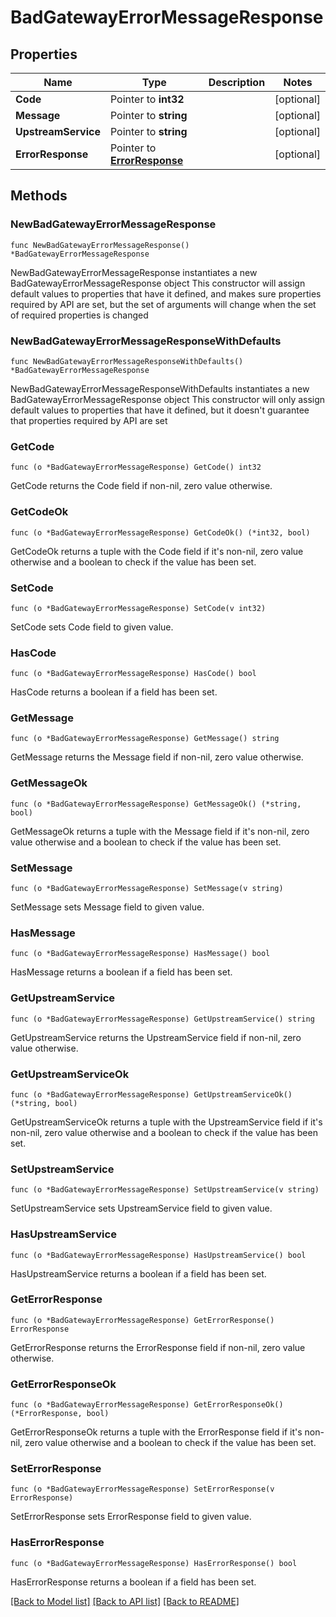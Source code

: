 # BadGatewayErrorMessageResponse

## Properties

Name | Type | Description | Notes
------------ | ------------- | ------------- | -------------
**Code** | Pointer to **int32** |  | [optional] 
**Message** | Pointer to **string** |  | [optional] 
**UpstreamService** | Pointer to **string** |  | [optional] 
**ErrorResponse** | Pointer to [**ErrorResponse**](ErrorResponse.md) |  | [optional] 

## Methods

### NewBadGatewayErrorMessageResponse

`func NewBadGatewayErrorMessageResponse() *BadGatewayErrorMessageResponse`

NewBadGatewayErrorMessageResponse instantiates a new BadGatewayErrorMessageResponse object
This constructor will assign default values to properties that have it defined,
and makes sure properties required by API are set, but the set of arguments
will change when the set of required properties is changed

### NewBadGatewayErrorMessageResponseWithDefaults

`func NewBadGatewayErrorMessageResponseWithDefaults() *BadGatewayErrorMessageResponse`

NewBadGatewayErrorMessageResponseWithDefaults instantiates a new BadGatewayErrorMessageResponse object
This constructor will only assign default values to properties that have it defined,
but it doesn't guarantee that properties required by API are set

### GetCode

`func (o *BadGatewayErrorMessageResponse) GetCode() int32`

GetCode returns the Code field if non-nil, zero value otherwise.

### GetCodeOk

`func (o *BadGatewayErrorMessageResponse) GetCodeOk() (*int32, bool)`

GetCodeOk returns a tuple with the Code field if it's non-nil, zero value otherwise
and a boolean to check if the value has been set.

### SetCode

`func (o *BadGatewayErrorMessageResponse) SetCode(v int32)`

SetCode sets Code field to given value.

### HasCode

`func (o *BadGatewayErrorMessageResponse) HasCode() bool`

HasCode returns a boolean if a field has been set.

### GetMessage

`func (o *BadGatewayErrorMessageResponse) GetMessage() string`

GetMessage returns the Message field if non-nil, zero value otherwise.

### GetMessageOk

`func (o *BadGatewayErrorMessageResponse) GetMessageOk() (*string, bool)`

GetMessageOk returns a tuple with the Message field if it's non-nil, zero value otherwise
and a boolean to check if the value has been set.

### SetMessage

`func (o *BadGatewayErrorMessageResponse) SetMessage(v string)`

SetMessage sets Message field to given value.

### HasMessage

`func (o *BadGatewayErrorMessageResponse) HasMessage() bool`

HasMessage returns a boolean if a field has been set.

### GetUpstreamService

`func (o *BadGatewayErrorMessageResponse) GetUpstreamService() string`

GetUpstreamService returns the UpstreamService field if non-nil, zero value otherwise.

### GetUpstreamServiceOk

`func (o *BadGatewayErrorMessageResponse) GetUpstreamServiceOk() (*string, bool)`

GetUpstreamServiceOk returns a tuple with the UpstreamService field if it's non-nil, zero value otherwise
and a boolean to check if the value has been set.

### SetUpstreamService

`func (o *BadGatewayErrorMessageResponse) SetUpstreamService(v string)`

SetUpstreamService sets UpstreamService field to given value.

### HasUpstreamService

`func (o *BadGatewayErrorMessageResponse) HasUpstreamService() bool`

HasUpstreamService returns a boolean if a field has been set.

### GetErrorResponse

`func (o *BadGatewayErrorMessageResponse) GetErrorResponse() ErrorResponse`

GetErrorResponse returns the ErrorResponse field if non-nil, zero value otherwise.

### GetErrorResponseOk

`func (o *BadGatewayErrorMessageResponse) GetErrorResponseOk() (*ErrorResponse, bool)`

GetErrorResponseOk returns a tuple with the ErrorResponse field if it's non-nil, zero value otherwise
and a boolean to check if the value has been set.

### SetErrorResponse

`func (o *BadGatewayErrorMessageResponse) SetErrorResponse(v ErrorResponse)`

SetErrorResponse sets ErrorResponse field to given value.

### HasErrorResponse

`func (o *BadGatewayErrorMessageResponse) HasErrorResponse() bool`

HasErrorResponse returns a boolean if a field has been set.


[[Back to Model list]](../README.md#documentation-for-models) [[Back to API list]](../README.md#documentation-for-api-endpoints) [[Back to README]](../README.md)


